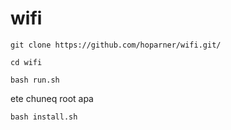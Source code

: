 # wifi
`git clone https://github.com/hoparner/wifi.git/`

`cd wifi`

`bash run.sh`

ete chuneq root apa 

`bash install.sh`
